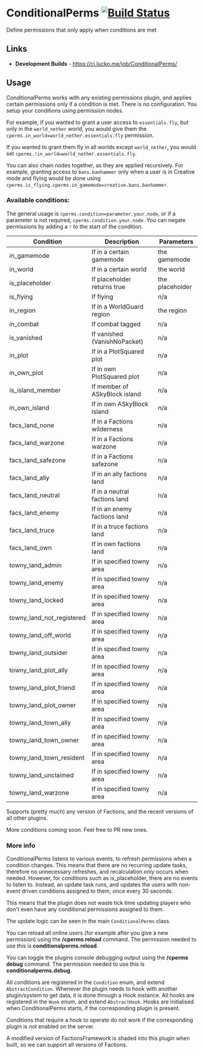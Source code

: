 # ConditionalPerms [![Build Status](https://ci.lucko.me/job/ConditionalPerms/badge/icon)](https://ci.lucko.me/job/ConditionalPerms/)
Define permissions that only apply when conditions are met

## Links
* **Development Builds** - <https://ci.lucko.me/job/ConditionalPerms/>

## Usage
ConditionalPerms works with any existing permissions plugin, and applies certain permissions only if a condition is met. There is no configuration. You setup your conditions using permission nodes.

For example, if you wanted to grant a user access to `essentials.fly`, but only in the `world_nether` world, you would give them the `cperms.in_world=world_nether.essentials.fly` permission.

If you wanted to grant them fly in all worlds except `world_nether`, you would set `cperms.!in_world=world_nether.essentials.fly`.

You can also chain nodes together, as they are applied recursively.
For example, granting access to `bans.banhammer` only when a user is in Creative mode and flying would be done using `cperms.is_flying.cperms.in_gamemode=creative.bans.banhammer`.

### Available conditions:
The general usage is `cperms.condition=parameter.your.node`, or if a parameter is not required, `cperms.condition.your.node`. You can negate permissions by adding a `!` to the start of the condition.

| Condition                  | Description                     | Parameters       |
|----------------------------|---------------------------------|------------------|
| in_gamemode                | If in a certain gamemode        | the gamemode     |
| in_world                   | If in a certain world           | the world        |
| is_placeholder             | If placeholder returns true     | the placeholder  |
| is_flying                  | If flying                       | n/a              |
| in_region                  | If in a WorldGuard region       | the region       |
| in_combat                  | If combat tagged                | n/a              |
| is_vanished                | If vanished (VanishNoPacket)    | n/a              |
| in_plot                    | If in a PlotSquared plot        | n/a              |
| in_own_plot                | If in own PlotSquared plot      | n/a              |
| is_island_member           | If member of ASkyBlock island   | n/a              |
| in_own_island              | If in own ASkyBlock island      | n/a              |
| facs_land_none             | If in a Factions wilderness     | n/a              |
| facs_land_warzone          | If in a Factions warzone        | n/a              |
| facs_land_safezone         | If in a Factions safezone       | n/a              |
| facs_land_ally             | If in an ally factions land     | n/a              |
| facs_land_neutral          | If in a neutral factions land   | n/a              |
| facs_land_enemy            | If in an enemy factions land    | n/a              |
| facs_land_truce            | If in a truce factions land     | n/a              |
| facs_land_own              | If in own factions land         | n/a              |
| towny_land_admin           | If in specified towny area      | n/a              |
| towny_land_enemy           | If in specified towny area      | n/a              |
| towny_land_locked          | If in specified towny area      | n/a              |
| towny_land_not_registered  | If in specified towny area      | n/a              |
| towny_land_off_world       | If in specified towny area      | n/a              |
| towny_land_outsider        | If in specified towny area      | n/a              |
| towny_land_plot_ally       | If in specified towny area      | n/a              |
| towny_land_plot_friend     | If in specified towny area      | n/a              |
| towny_land_plot_owner      | If in specified towny area      | n/a              |
| towny_land_town_ally       | If in specified towny area      | n/a              |
| towny_land_town_owner      | If in specified towny area      | n/a              |
| towny_land_town_resident   | If in specified towny area      | n/a              |
| towny_land_unclaimed       | If in specified towny area      | n/a              |
| towny_land_warzone         | If in specified towny area      | n/a              |


Supports (pretty much) any version of Factions, and the recent versions of all other plugins.

More conditions coming soon. Feel free to PR new ones.

### More info
ConditionalPerms listens to various events, to refresh permissions when a condition changes. This means that there are no recurring update tasks, therefore no unnecessary refreshes, and recalculation only occurs when needed. However, for conditions such as is_placeholder, there are no events to listen to. Instead, an update task runs, and updates the users with non-event driven conditions assigned to them, once every 30 seconds.

This means that the plugin does not waste tick time updating players who don't even have any conditional permissions assigned to them.

The update logic can be seen in the main `ConditionalPerms` class.

You can reload all online users (for example after you give a new permission) using the **/cperms reload** command. The permission needed to use this is **conditionalperms.reload**.

You can toggle the plugins console debugging output using the **/cperms debug** command. The permission needed to use this is **conditionalperms.debug**.

All conditions are registered in the `Condition` enum, and extend `AbstractCondition`. Whenever the plugin needs to hook with another plugin/system to get data, it is done through a Hook instance. All hooks are registered in the `Hook` enum, and extend `AbstractHook`. Hooks are initialised when ConditionalPerms starts, if the corresponding plugin is present.

Conditions that require a hook to operate do not work if the corresponding plugin is not enabled on the server.

A modified version of FactionsFramework is shaded into this plugin when built, so we can support all versions of Factions.
